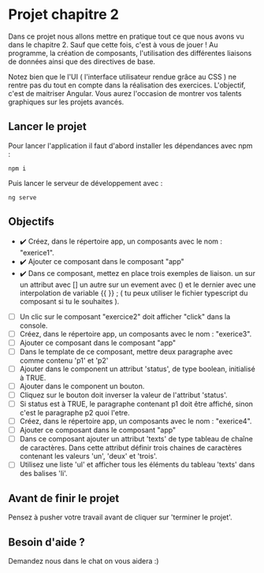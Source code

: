 # Projet chapitre 2

Dans ce projet nous allons mettre en pratique tout ce que nous avons vu dans le chapitre 2. Sauf que cette fois, c'est à vous de jouer ! Au programme, la création de composants, l'utilisation des différentes liaisons de données ainsi que des directives de base.

Notez bien que le l'UI ( l'interface utilisateur rendue grâce au CSS ) ne rentre pas du tout en compte dans la réalisation des exercices. L'objectif, c'est de maitriser Angular. Vous aurez l'occasion de montrer vos talents graphiques sur les projets avancés.

## Lancer le projet

Pour lancer l'application il faut d'abord installer les dépendances avec npm : 

`npm i`

Puis lancer le serveur de développement avec : 

`ng serve`

## Objectifs

* ✔️ Créez, dans le répertoire app, un composants avec le nom : "exerice1".
* ✔️ Ajouter ce composant dans le composant "app"
* ✔️ Dans ce composant, mettez en place trois exemples de liaison. un sur un attribut avec [] un autre sur un evement avec () et le dernier avec une interpolation de variable {{ }} ; ( tu peux utiliser le fichier typescript du composant si tu le souhaites ).
* [ ] Un clic sur le composant "exercice2" doit afficher "click" dans la console.
* [ ] Créez, dans le répertoire app, un composants avec le nom : "exerice3".
* [ ] Ajouter ce composant dans le composant "app"
* [ ] Dans le template de ce composant, mettre deux paragraphe avec comme contenu 'p1' et 'p2'      
* [ ] Ajouter dans le component un attribut 'status', de type boolean, initialisé à TRUE.
* [ ] Ajouter dans le component un bouton.
* [ ] Cliquez sur le bouton doit inverser la valeur de l'attribut 'status'.
* [ ] Si status est à TRUE, le paragraphe contenant p1 doit être affiché, sinon c'est le paragraphe p2 quoi l'etre.
* [ ] Créez, dans le répertoire app, un composants avec le nom : "exerice4".
* [ ] Ajouter ce composant dans le composant "app"
* [ ] Dans ce composant ajouter un attribut 'texts' de type tableau de chaîne de caractères. Dans cette attribut définir trois chaines de caractères contenant les valeurs 'un', 'deux' et 'trois'.
* [ ] Utilisez une liste 'ul' et afficher tous les éléments du tableau 'texts' dans des balises 'li'.
      
## Avant de finir le projet

Pensez à pusher votre travail avant de cliquer sur 'terminer le projet'.

## Besoin d'aide ?

Demandez nous dans le chat on vous aidera :)
